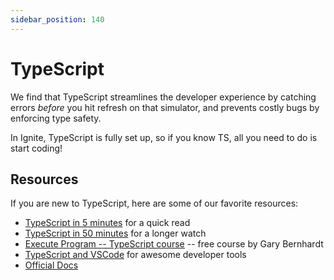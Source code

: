 ```yaml
---
sidebar_position: 140
---
```


# TypeScript

We find that TypeScript streamlines the developer experience by catching errors _before_ you hit refresh on that simulator, and prevents costly bugs by enforcing type safety.

In Ignite, TypeScript is fully set up, so if you know TS, all you need to do is start coding!

## Resources

If you are new to TypeScript, here are some of our favorite resources:

- [TypeScript in 5 minutes](https://www.typescriptlang.org/docs/handbook/typescript-in-5-minutes.html) for a quick read
- [TypeScript in 50 minutes](https://youtu.be/WBPrJSw7yQA) for a longer watch
- [Execute Program -- TypeScript course](https://www.executeprogram.com/course/typescript) -- free course by Gary Bernhardt
- [TypeScript and VSCode](https://code.visualstudio.com/docs/typescript/typescript-tutorial) for awesome developer tools
- [Official Docs](https://www.typescriptlang.org/docs/home.html)
